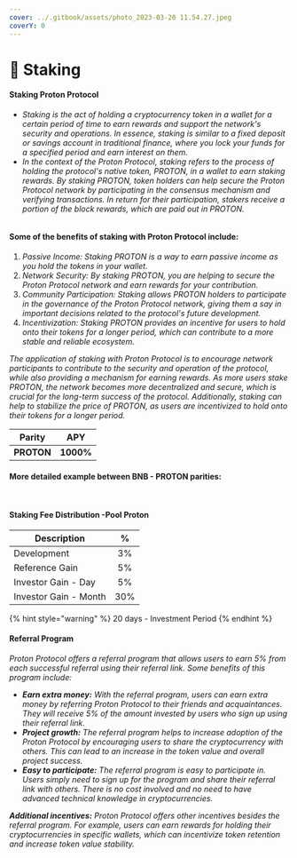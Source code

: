 ```yaml
---
cover: ../.gitbook/assets/photo_2023-03-20 11.54.27.jpeg
coverY: 0
---
```


# 🔹 Staking

#### Staking Proton Protocol

* _Staking is the act of holding a cryptocurrency token in a wallet for a certain period of time to earn rewards and support the network's security and operations. In essence, staking is similar to a fixed deposit or savings account in traditional finance, where you lock your funds for a specified period and earn interest on them._
* _In the context of the Proton Protocol, staking refers to the process of holding the protocol's native token, PROTON, in a wallet to earn staking rewards. By staking PROTON, token holders can help secure the Proton Protocol network by participating in the consensus mechanism and verifying transactions. In return for their participation, stakers receive a portion of the block rewards, which are paid out in PROTON._

<figure><img src="../.gitbook/assets/Captura de Tela 2023-03-27 às 22.35.48.png" alt=""><figcaption></figcaption></figure>

#### Some of the benefits of staking with Proton Protocol include:

1. _Passive Income: Staking PROTON is a way to earn passive income as you hold the tokens in your wallet._
2. _Network Security: By staking PROTON, you are helping to secure the Proton Protocol network and earn rewards for your contribution._
3. _Community Participation: Staking allows PROTON holders to participate in the governance of the Proton Protocol network, giving them a say in important decisions related to the protocol's future development._
4. _Incentivization: Staking PROTON provides an incentive for users to hold onto their tokens for a longer period, which can contribute to a more stable and reliable ecosystem._

_The application of staking with Proton Protocol is to encourage network participants to contribute to the security and operation of the protocol, while also providing a mechanism for earning rewards. As more users stake PROTON, the network becomes more decentralized and secure, which is crucial for the long-term success of the protocol. Additionally, staking can help to stabilize the price of PROTON, as users are incentivized to hold onto their tokens for a longer period._

|   Parity   |    APY    |
| :--------: | :-------: |
| **PROTON** | **1000%** |

#### More detailed example between BNB - PROTON parities:

<div>

<figure><img src="../.gitbook/assets/Captura de Tela 2023-03-27 às 22.38.15.png" alt=""><figcaption></figcaption></figure>

 

<figure><img src="../.gitbook/assets/Captura de Tela 2023-03-27 às 22.38.23.png" alt=""><figcaption></figcaption></figure>

</div>

#### Staking Fee Distribution  -Pool Proton

| Description            |  %  |
| ---------------------- | :-: |
| Development            |  3% |
| Reference Gain         |  5% |
| Investor Gain - Day    |  5% |
| Investor Gain - Month  | 30% |

{% hint style="warning" %}
20 days - Investment Period
{% endhint %}

#### Referral Program

_Proton Protocol offers a referral program that allows users to earn 5% from each successful referral using their referral link. Some benefits of this program include:_

* _**Earn extra money:** With the referral program, users can earn extra money by referring Proton Protocol to their friends and acquaintances. They will receive 5% of the amount invested by users who sign up using their referral link._
* _**Project growth:** The referral program helps to increase adoption of the Proton Protocol by encouraging users to share the cryptocurrency with others. This can lead to an increase in the token value and overall project success._
* _**Easy to participate:** The referral program is easy to participate in. Users simply need to sign up for the program and share their referral link with others. There is no cost involved and no need to have advanced technical knowledge in cryptocurrencies._

_**Additional incentives:** Proton Protocol offers other incentives besides the referral program. For example, users can earn rewards for holding their cryptocurrencies in specific wallets, which can incentivize token retention and increase token value stability._

<figure><img src="../.gitbook/assets/Captura de Tela 2023-03-27 às 22.39.04.png" alt=""><figcaption></figcaption></figure>
